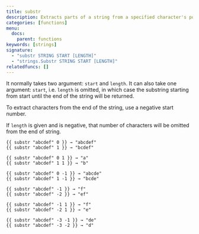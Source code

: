 ```yaml
---
title: substr
description: Extracts parts of a string from a specified character's position and returns the specified number of characters.
categories: [functions]
menu:
  docs:
    parent: functions
keywords: [strings]
signature:
  - "substr STRING START [LENGTH]"
  - "strings.Substr STRING START [LENGTH]"
relatedfuncs: []
---
```


It normally takes two argument: `start` and `length`. It can also take one argument: `start`, i.e. `length` is omitted, in which case the substring starting from start until the end of the string will be returned.

To extract characters from the end of the string, use a negative start number.

If `length` is given and is negative, that number of characters will be omitted from the end of string.

```go-html-template
{{ substr "abcdef" 0 }} → "abcdef"
{{ substr "abcdef" 1 }} → "bcdef"

{{ substr "abcdef" 0 1 }} → "a"
{{ substr "abcdef" 1 1 }} → "b"

{{ substr "abcdef" 0 -1 }} → "abcde"
{{ substr "abcdef" 1 -1 }} → "bcde"

{{ substr "abcdef" -1 }} → "f"
{{ substr "abcdef" -2 }} → "ef"

{{ substr "abcdef" -1 1 }} → "f"
{{ substr "abcdef" -2 1 }} → "e"

{{ substr "abcdef" -3 -1 }} → "de"
{{ substr "abcdef" -3 -2 }} → "d"
```
